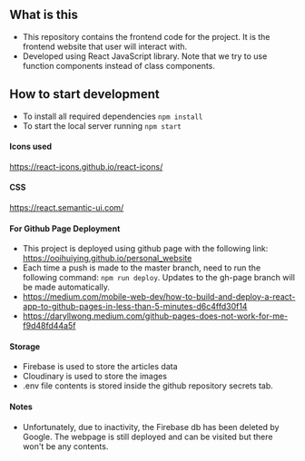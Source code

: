 ## What is this

* This repository contains the frontend code for the project. It is the frontend website that user will interact with.
* Developed using React JavaScript library. Note that we try to use function components instead of class components.

## How to start development

- To install all required dependencies `npm install`
- To start the local server running `npm start`

#### Icons used

https://react-icons.github.io/react-icons/

#### CSS

https://react.semantic-ui.com/

#### For Github Page Deployment
- This project is deployed using github page with the following link: https://ooihuiying.github.io/personal_website
- Each time a push is made to the master branch, need to run the following command: `npm run deploy`. Updates to the gh-page branch will be made automatically.
- https://medium.com/mobile-web-dev/how-to-build-and-deploy-a-react-app-to-github-pages-in-less-than-5-minutes-d6c4ffd30f14
- https://daryllwong.medium.com/github-pages-does-not-work-for-me-f9d48fd44a5f


#### Storage
- Firebase is used to store the articles data
- Cloudinary is used to store the images
- .env file contents is stored inside the github repository secrets tab.

#### Notes
- Unfortunately, due to inactivity, the Firebase db has been deleted by Google. The webpage is still deployed and can be visited but there won't be any contents.
